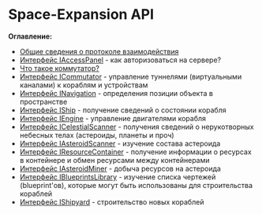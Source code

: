# Space-Expansion API

**Оглавление:**
* [Общие сведения о протоколе взаимодействия](API.ru/protocol-general.md)
* [Интерфейс IAccessPanel](API.ru/IAccessPanel.md) - как авторизоваться на сервере?
* [Что такое коммутатор?](API.ru/commutator-general.md)
* [Интерфейс ICommutator](API.ru/ICommutator.md) - управление туннелями (виртуальными каналами) к кораблям и устройствам
* [Интерфейс INavigation](API.ru/INavigation.md) - определения позиции объекта в пространстве
* [Интерфейс IShip](API.ru/IShip.md) - получение сведений о состоянии корабля
* [Интерфейс IEngine](API.ru/IEngine.md) - управление двигателями корабля
* [Интерфейс ICelestialScanner](API.ru/ICelestialScanner.md) - получения сведений о нерукотворных небесных телах (астероиды, планеты и проч)
* [Интерфейс IAsteroidScanner](API.ru/IAsteroidScanner.md) - изучение состава астероида
* [Интерфейс IResourceContainer](API.ru/IResourceContainer.md) - получение информации о ресурсах в контейнере и обмен ресурсами между контейнерами
* [Интерфейс IAsteroidMiner](API.ru/IAsteroidMiner.md) - добыча ресурсов на астероида
* [Интерфейс IBlueprintsLibrary](API.ru/IBlueprintsLibrary.md) - изучение списка чертежей (blueprint'ов), которые могут быть использованы для строительства кораблей
* [Интерфейс IShipyard](API.ru/IShipyard.md) - строительство новых кораблей
